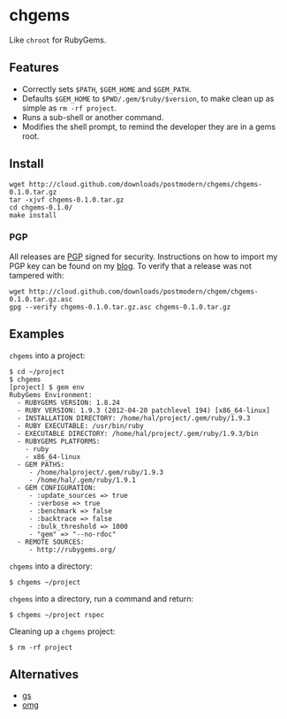 # chgems

Like `chroot` for RubyGems.

## Features

* Correctly sets `$PATH`, `$GEM_HOME` and `$GEM_PATH`.
* Defaults `$GEM_HOME` to `$PWD/.gem/$ruby/$version`, to make clean up as
  simple as `rm -rf project`.
* Runs a sub-shell or another command.
* Modifies the shell prompt, to remind the developer they are in a gems root.

## Install

    wget http://cloud.github.com/downloads/postmodern/chgems/chgems-0.1.0.tar.gz
    tar -xjvf chgems-0.1.0.tar.gz
    cd chgems-0.1.0/
    make install

### PGP

All releases are [PGP] signed for security. Instructions on how to import my
PGP key can be found on my [blog][1]. To verify that a release was not tampered 
with:

    wget http://cloud.github.com/downloads/postmodern/chgem/chgems-0.1.0.tar.gz.asc
    gpg --verify chgems-0.1.0.tar.gz.asc chgems-0.1.0.tar.gz

## Examples

`chgems` into a project:

    $ cd ~/project
    $ chgems
    [project] $ gem env
    RubyGems Environment:
      - RUBYGEMS VERSION: 1.8.24
      - RUBY VERSION: 1.9.3 (2012-04-20 patchlevel 194) [x86_64-linux]
      - INSTALLATION DIRECTORY: /home/hal/project/.gem/ruby/1.9.3
      - RUBY EXECUTABLE: /usr/bin/ruby
      - EXECUTABLE DIRECTORY: /home/hal/project/.gem/ruby/1.9.3/bin
      - RUBYGEMS PLATFORMS:
        - ruby
        - x86_64-linux
      - GEM PATHS:
         - /home/halproject/.gem/ruby/1.9.3
         - /home/hal/.gem/ruby/1.9.1
      - GEM CONFIGURATION:
         - :update_sources => true
         - :verbose => true
         - :benchmark => false
         - :backtrace => false
         - :bulk_threshold => 1000
         - "gem" => "--no-rdoc"
      - REMOTE SOURCES:
         - http://rubygems.org/

`chgems` into a directory:

    $ chgems ~/project

`chgems` into a directory, run a command and return:

    $ chgems ~/project rspec

Cleaning up a `chgems` project:

    $ rm -rf project

## Alternatives

* [gs](https://github.com/inkel/gs#readme)
* [omg](http://blog.zenspider.com/blog/2012/09/ohmygems.html)

[bash]: http://www.gnu.org/software/bash/
[zsh]: http://www.zsh.org/
[PGP]: http://en.wikipedia.org/wiki/Pretty_Good_Privacy

[1]: http://postmodern.github.com/contact.html#pgp
